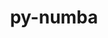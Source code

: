 ---
title: "py-numba"
layout: cache
categories: [package, v0.22.0]
meta: {"versions": ["0.58.1"], "compilers": ["gcc@=11.4.0", "gcc@=9.4.0", "oneapi@=2024.0.0"], "oss": ["ubuntu20.04", "ubuntu22.04"], "platforms": ["linux"], "targets": ["neoverse_v1", "neoverse_v2", "ppc64le", "x86_64_v3"], "stacks": ["e4s", "e4s-neoverse-v2", "e4s-neoverse_v1", "e4s-oneapi", "e4s-power", "root"], "num_specs": 10, "num_specs_by_stack": {"e4s-power": 2, "root": 10, "e4s-neoverse_v1": 2, "e4s-neoverse-v2": 2, "e4s": 2, "e4s-oneapi": 2}}
spec_details: [{"hash": "fpgw654hfh3gskxspefmgeolnjfiianv", "compiler": "gcc@=9.4.0", "versions": ["0.58.1"], "os": "ubuntu20.04", "platform": "linux", "target": "ppc64le", "variants": ["build_system=python_pip", "~tbb"], "stacks": ["e4s-power", "root"], "size": "-", "tarball": "https://binaries.spack.io/releases/v0.22.0/build_cache/linux-ubuntu20.04-ppc64le/gcc-9.4.0/py-numba-0.58.1/linux-ubuntu20.04-ppc64le-gcc-9.4.0-py-numba-0.58.1-fpgw654hfh3gskxspefmgeolnjfiianv.spack"}, {"hash": "bawnn7b25dheowyy72jnc57q6lsbba5l", "compiler": "gcc@=9.4.0", "versions": ["0.58.1"], "os": "ubuntu20.04", "platform": "linux", "target": "ppc64le", "variants": ["build_system=python_pip", "~tbb"], "stacks": ["e4s-power", "root"], "size": "-", "tarball": "https://binaries.spack.io/releases/v0.22.0/build_cache/linux-ubuntu20.04-ppc64le/gcc-9.4.0/py-numba-0.58.1/linux-ubuntu20.04-ppc64le-gcc-9.4.0-py-numba-0.58.1-bawnn7b25dheowyy72jnc57q6lsbba5l.spack"}, {"hash": "osu6w4tboq473xyqyc2uwmhyjor5jije", "compiler": "gcc@=11.4.0", "versions": ["0.58.1"], "os": "ubuntu22.04", "platform": "linux", "target": "neoverse_v1", "variants": ["build_system=python_pip", "~tbb"], "stacks": ["root", "e4s-neoverse_v1"], "size": "-", "tarball": "https://binaries.spack.io/releases/v0.22.0/build_cache/linux-ubuntu22.04-neoverse_v1/gcc-11.4.0/py-numba-0.58.1/linux-ubuntu22.04-neoverse_v1-gcc-11.4.0-py-numba-0.58.1-osu6w4tboq473xyqyc2uwmhyjor5jije.spack"}, {"hash": "c437ys3syqqvqawsz3st7dpebhjmo47d", "compiler": "gcc@=11.4.0", "versions": ["0.58.1"], "os": "ubuntu22.04", "platform": "linux", "target": "neoverse_v1", "variants": ["build_system=python_pip", "~tbb"], "stacks": ["root", "e4s-neoverse_v1"], "size": "-", "tarball": "https://binaries.spack.io/releases/v0.22.0/build_cache/linux-ubuntu22.04-neoverse_v1/gcc-11.4.0/py-numba-0.58.1/linux-ubuntu22.04-neoverse_v1-gcc-11.4.0-py-numba-0.58.1-c437ys3syqqvqawsz3st7dpebhjmo47d.spack"}, {"hash": "zoexzbcqxnsspewfnzgh2xdelgdrlleb", "compiler": "gcc@=11.4.0", "versions": ["0.58.1"], "os": "ubuntu22.04", "platform": "linux", "target": "neoverse_v2", "variants": ["build_system=python_pip", "~tbb"], "stacks": ["e4s-neoverse-v2", "root"], "size": "-", "tarball": "https://binaries.spack.io/releases/v0.22.0/build_cache/linux-ubuntu22.04-neoverse_v2/gcc-11.4.0/py-numba-0.58.1/linux-ubuntu22.04-neoverse_v2-gcc-11.4.0-py-numba-0.58.1-zoexzbcqxnsspewfnzgh2xdelgdrlleb.spack"}, {"hash": "t5v5ly3mmz5akb7275ebfolr6cba4l7f", "compiler": "gcc@=11.4.0", "versions": ["0.58.1"], "os": "ubuntu22.04", "platform": "linux", "target": "neoverse_v2", "variants": ["build_system=python_pip", "~tbb"], "stacks": ["e4s-neoverse-v2", "root"], "size": "-", "tarball": "https://binaries.spack.io/releases/v0.22.0/build_cache/linux-ubuntu22.04-neoverse_v2/gcc-11.4.0/py-numba-0.58.1/linux-ubuntu22.04-neoverse_v2-gcc-11.4.0-py-numba-0.58.1-t5v5ly3mmz5akb7275ebfolr6cba4l7f.spack"}, {"hash": "yetulv3p5cmmu7wbtyb3b3v4hi4pk7vd", "compiler": "gcc@=11.4.0", "versions": ["0.58.1"], "os": "ubuntu22.04", "platform": "linux", "target": "x86_64_v3", "variants": ["build_system=python_pip", "~tbb"], "stacks": ["root", "e4s"], "size": "-", "tarball": "https://binaries.spack.io/releases/v0.22.0/build_cache/linux-ubuntu22.04-x86_64_v3/gcc-11.4.0/py-numba-0.58.1/linux-ubuntu22.04-x86_64_v3-gcc-11.4.0-py-numba-0.58.1-yetulv3p5cmmu7wbtyb3b3v4hi4pk7vd.spack"}, {"hash": "z2itpflbzh7uqpzhjfjxkhk6ym3e5jat", "compiler": "gcc@=11.4.0", "versions": ["0.58.1"], "os": "ubuntu22.04", "platform": "linux", "target": "x86_64_v3", "variants": ["build_system=python_pip", "~tbb"], "stacks": ["root", "e4s"], "size": "-", "tarball": "https://binaries.spack.io/releases/v0.22.0/build_cache/linux-ubuntu22.04-x86_64_v3/gcc-11.4.0/py-numba-0.58.1/linux-ubuntu22.04-x86_64_v3-gcc-11.4.0-py-numba-0.58.1-z2itpflbzh7uqpzhjfjxkhk6ym3e5jat.spack"}, {"hash": "53hqjv5opqduchea6ti7ceyikfmiegpq", "compiler": "oneapi@=2024.0.0", "versions": ["0.58.1"], "os": "ubuntu22.04", "platform": "linux", "target": "x86_64_v3", "variants": ["build_system=python_pip", "~tbb"], "stacks": ["root", "e4s-oneapi"], "size": "-", "tarball": "https://binaries.spack.io/releases/v0.22.0/build_cache/linux-ubuntu22.04-x86_64_v3/oneapi-2024.0.0/py-numba-0.58.1/linux-ubuntu22.04-x86_64_v3-oneapi-2024.0.0-py-numba-0.58.1-53hqjv5opqduchea6ti7ceyikfmiegpq.spack"}, {"hash": "yasirofb6xsodheiw7upwnaiajsy7lkh", "compiler": "oneapi@=2024.0.0", "versions": ["0.58.1"], "os": "ubuntu22.04", "platform": "linux", "target": "x86_64_v3", "variants": ["build_system=python_pip", "~tbb"], "stacks": ["root", "e4s-oneapi"], "size": "-", "tarball": "https://binaries.spack.io/releases/v0.22.0/build_cache/linux-ubuntu22.04-x86_64_v3/oneapi-2024.0.0/py-numba-0.58.1/linux-ubuntu22.04-x86_64_v3-oneapi-2024.0.0-py-numba-0.58.1-yasirofb6xsodheiw7upwnaiajsy7lkh.spack"}]
---
